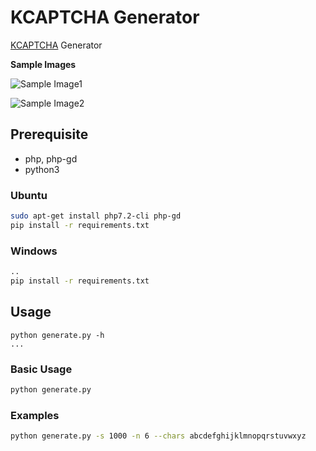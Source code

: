 # KCAPTCHA Generator

[KCAPTCHA](http://www.captcha.ru/en/kcaptcha/) Generator

__Sample Images__

![Sample Image1]()

![Sample Image2]()

## Prerequisite

- php, php-gd
- python3

### Ubuntu

```sh
sudo apt-get install php7.2-cli php-gd
pip install -r requirements.txt
```

### Windows

```sh
..
pip install -r requirements.txt
```

## Usage

```
python generate.py -h
...
```

### Basic Usage

```sh
python generate.py
```

### Examples

```sh
python generate.py -s 1000 -n 6 --chars abcdefghijklmnopqrstuvwxyz
```